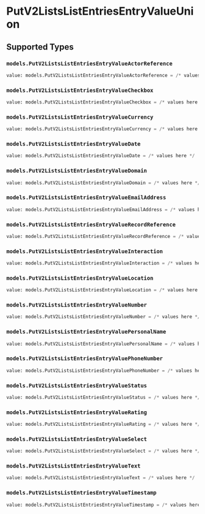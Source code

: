 # PutV2ListsListEntriesEntryValueUnion


## Supported Types

### `models.PutV2ListsListEntriesEntryValueActorReference`

```python
value: models.PutV2ListsListEntriesEntryValueActorReference = /* values here */
```

### `models.PutV2ListsListEntriesEntryValueCheckbox`

```python
value: models.PutV2ListsListEntriesEntryValueCheckbox = /* values here */
```

### `models.PutV2ListsListEntriesEntryValueCurrency`

```python
value: models.PutV2ListsListEntriesEntryValueCurrency = /* values here */
```

### `models.PutV2ListsListEntriesEntryValueDate`

```python
value: models.PutV2ListsListEntriesEntryValueDate = /* values here */
```

### `models.PutV2ListsListEntriesEntryValueDomain`

```python
value: models.PutV2ListsListEntriesEntryValueDomain = /* values here */
```

### `models.PutV2ListsListEntriesEntryValueEmailAddress`

```python
value: models.PutV2ListsListEntriesEntryValueEmailAddress = /* values here */
```

### `models.PutV2ListsListEntriesEntryValueRecordReference`

```python
value: models.PutV2ListsListEntriesEntryValueRecordReference = /* values here */
```

### `models.PutV2ListsListEntriesEntryValueInteraction`

```python
value: models.PutV2ListsListEntriesEntryValueInteraction = /* values here */
```

### `models.PutV2ListsListEntriesEntryValueLocation`

```python
value: models.PutV2ListsListEntriesEntryValueLocation = /* values here */
```

### `models.PutV2ListsListEntriesEntryValueNumber`

```python
value: models.PutV2ListsListEntriesEntryValueNumber = /* values here */
```

### `models.PutV2ListsListEntriesEntryValuePersonalName`

```python
value: models.PutV2ListsListEntriesEntryValuePersonalName = /* values here */
```

### `models.PutV2ListsListEntriesEntryValuePhoneNumber`

```python
value: models.PutV2ListsListEntriesEntryValuePhoneNumber = /* values here */
```

### `models.PutV2ListsListEntriesEntryValueStatus`

```python
value: models.PutV2ListsListEntriesEntryValueStatus = /* values here */
```

### `models.PutV2ListsListEntriesEntryValueRating`

```python
value: models.PutV2ListsListEntriesEntryValueRating = /* values here */
```

### `models.PutV2ListsListEntriesEntryValueSelect`

```python
value: models.PutV2ListsListEntriesEntryValueSelect = /* values here */
```

### `models.PutV2ListsListEntriesEntryValueText`

```python
value: models.PutV2ListsListEntriesEntryValueText = /* values here */
```

### `models.PutV2ListsListEntriesEntryValueTimestamp`

```python
value: models.PutV2ListsListEntriesEntryValueTimestamp = /* values here */
```

